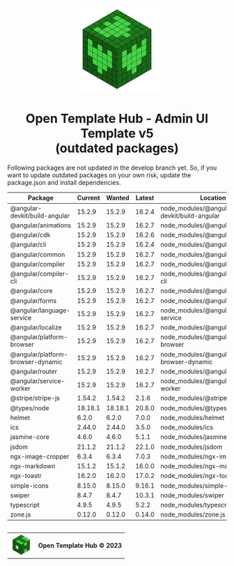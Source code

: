 <p align="center">
  <a href="https://opentemplatehub.com">
    <img src="https://raw.githubusercontent.com/open-template-hub/open-template-hub.github.io/master/assets/logo/ui/admin-ui-logo.png" alt="Logo" width=200>
  </a>
</p>


<h1 align="center">
Open Template Hub - Admin UI Template v5
  <br/>
(outdated packages)
</h1>

Following packages are not updated in the develop branch yet. So, if you want to update outdated packages on your own risk, update the package.json and install dependencies.

| Package | Current | Wanted | Latest | Location |
| --- | --- | --- | --- | --- |
| @angular-devkit/build-angular | 15.2.9 | 15.2.9 | 16.2.4 | node_modules/@angular-devkit/build-angular |
| @angular/animations | 15.2.9 | 15.2.9 | 16.2.7 | node_modules/@angular/animations |
| @angular/cdk | 15.2.9 | 15.2.9 | 16.2.6 | node_modules/@angular/cdk |
| @angular/cli | 15.2.9 | 15.2.9 | 16.2.4 | node_modules/@angular/cli |
| @angular/common | 15.2.9 | 15.2.9 | 16.2.7 | node_modules/@angular/common |
| @angular/compiler | 15.2.9 | 15.2.9 | 16.2.7 | node_modules/@angular/compiler |
| @angular/compiler-cli | 15.2.9 | 15.2.9 | 16.2.7 | node_modules/@angular/compiler-cli |
| @angular/core | 15.2.9 | 15.2.9 | 16.2.7 | node_modules/@angular/core |
| @angular/forms | 15.2.9 | 15.2.9 | 16.2.7 | node_modules/@angular/forms |
| @angular/language-service | 15.2.9 | 15.2.9 | 16.2.7 | node_modules/@angular/language-service |
| @angular/localize | 15.2.9 | 15.2.9 | 16.2.7 | node_modules/@angular/localize |
| @angular/platform-browser | 15.2.9 | 15.2.9 | 16.2.7 | node_modules/@angular/platform-browser |
| @angular/platform-browser-dynamic | 15.2.9 | 15.2.9 | 16.2.7 | node_modules/@angular/platform-browser-dynamic |
| @angular/router | 15.2.9 | 15.2.9 | 16.2.7 | node_modules/@angular/router |
| @angular/service-worker | 15.2.9 | 15.2.9 | 16.2.7 | node_modules/@angular/service-worker |
| @stripe/stripe-js | 1.54.2 | 1.54.2 | 2.1.6 | node_modules/@stripe/stripe-js |
| @types/node | 18.18.1 | 18.18.1 | 20.8.0 | node_modules/@types/node |
| helmet | 6.2.0 | 6.2.0 | 7.0.0 | node_modules/helmet |
| ics | 2.44.0 | 2.44.0 | 3.5.0 | node_modules/ics |
| jasmine-core | 4.6.0 | 4.6.0 | 5.1.1 | node_modules/jasmine-core |
| jsdom | 21.1.2 | 21.1.2 | 22.1.0 | node_modules/jsdom |
| ngx-image-cropper | 6.3.4 | 6.3.4 | 7.0.3 | node_modules/ngx-image-cropper |
| ngx-markdown | 15.1.2 | 15.1.2 | 16.0.0 | node_modules/ngx-markdown |
| ngx-toastr | 16.2.0 | 16.2.0 | 17.0.2 | node_modules/ngx-toastr |
| simple-icons | 8.15.0 | 8.15.0 | 9.16.1 | node_modules/simple-icons |
| swiper | 8.4.7 | 8.4.7 | 10.3.1 | node_modules/swiper |
| typescript | 4.9.5 | 4.9.5 | 5.2.2 | node_modules/typescript |
| zone.js | 0.12.0 | 0.12.0 | 0.14.0 | node_modules/zone.js |

<table align="right"><tr><td><a href="https://opentemplatehub.com"><img src="https://raw.githubusercontent.com/open-template-hub/open-template-hub.github.io/master/assets/logo/brand-logo.png" width="50px" alt="oth"/></a></td><td><b>Open Template Hub © 2023</b></td></tr></table>

